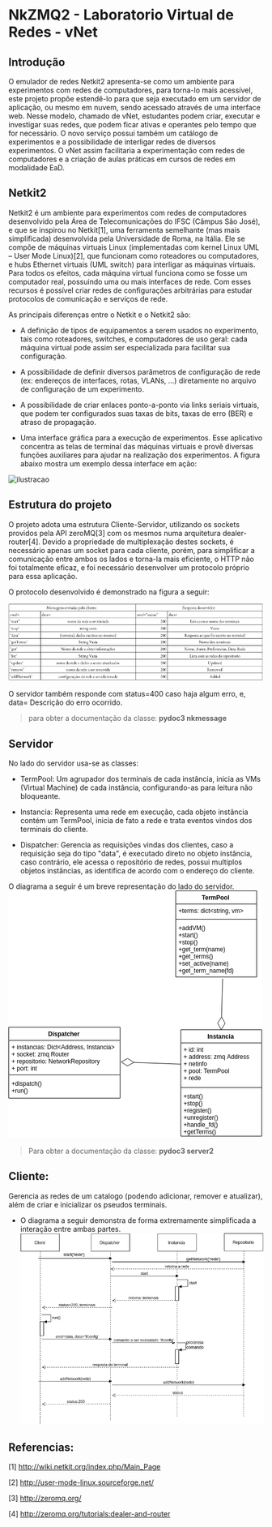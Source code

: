 # NkZMQ2 - Laboratorio Virtual de Redes - vNet 

## Introdução
  O emulador de redes Netkit2 apresenta-se como um ambiente para experimentos com redes de computadores, para torna-lo mais acessível, este projeto propõe estendê-lo para que seja executado em um servidor de aplicação, ou mesmo em nuvem, sendo acessado através de uma interface web. Nesse modelo, chamado de vNet, estudantes podem criar, executar e investigar suas redes, que podem ficar ativas e operantes pelo tempo que for necessário. O novo serviço possui também um catálogo de experimentos e a possibilidade de interligar redes de diversos experimentos. O vNet assim facilitaria a experimentação com redes de computadores e a criação de aulas práticas em cursos de redes em modalidade EaD.

## Netkit2 
  Netkit2 é um ambiente para experimentos com redes de computadores desenvolvido pela Área de Telecomunicações do IFSC (Câmpus São José), e que se inspirou no Netkit[1], uma ferramenta semelhante (mas mais simplificada) desenvolvida pela Universidade de Roma, na Itália.
  Ele se compõe de máquinas virtuais Linux (implementadas com kernel Linux UML – User Mode Linux)[2], que funcionam como roteadores ou computadores, e hubs Ethernet virtuais (UML switch) para interligar as máquinas virtuais. Para todos os efeitos, cada máquina virtual funciona como se fosse um computador real, possuindo uma ou mais interfaces de rede. Com esses recursos é possível criar redes de configurações arbitrárias para estudar protocolos de comunicação e serviços de rede.
  
As principais diferenças entre o Netkit e o Netkit2 são: 
* A definição de tipos de equipamentos a serem usados no experimento, tais como roteadores, switches, e computadores de uso geral: cada máquina virtual pode assim ser especializada para facilitar sua configuração.
  
* A possibilidade de definir diversos parâmetros de configuração de rede (ex: endereços de interfaces, rotas, VLANs, ...) diretamente no arquivo de configuração de um experimento.
  
* A possibilidade de criar enlaces ponto-a-ponto via links seriais virtuais, que podem ter configurados suas taxas de bits, taxas de erro (BER) e atraso de propagação.
  
* Uma interface gráfica para a execução de experimentos. Esse aplicativo concentra as telas de terminal das máquinas virtuais e provê diversas funções auxiliares para ajudar na realização dos experimentos. A figura abaixo mostra um exemplo dessa interface em ação:

![ilustracao](https://wiki.sj.ifsc.edu.br/wiki/images/thumb/3/31/Netkit-vlsm1.png/640px-Netkit-vlsm1.png)

## Estrutura do projeto
O projeto adota uma estrutura Cliente-Servidor, utilizando os sockets providos pela API zeroMQ[3] com os mesmos numa arquitetura dealer-router[4].
Devido a propriedade de multiplexação destes sockets, é necessário apenas um socket para cada cliente, porém, para simplificar a comunicação entre ambos os lados e torna-la mais eficiente, o HTTP não foi totalmente eficaz, e foi necessário desenvolver um protocolo próprio para essa aplicação.

O protocolo desenvolvido é demonstrado na figura a seguir:

![protocolo](protocolo.png)

O servidor também responde com status=400 caso haja algum erro, e, data= Descrição do erro ocorrido. 


> para obter a documentação da classe: **pydoc3 nkmessage**

## Servidor 
No lado do servidor usa-se as classes: 

* TermPool: Um agrupador dos terminais de cada instância, inicia as VMs (Virtual Machine) de cada instância, configurando-as para leitura não bloqueante. 

* Instancia: Representa uma rede em execução, cada objeto instância contém um TermPool, inicia de fato a rede e trata eventos vindos dos terminais do cliente.

* Dispatcher: Gerencia as requisições vindas dos clientes, caso a requisição seja do tipo "data", é executado direto no objeto instância, caso contrário, ele acessa o repositório de redes, possui multiplos objetos instâncias, as identifica de acordo com o endereço do cliente. 

O diagrama a seguir é um breve representação do lado do servidor. 
![diagrama](vNet.png)

> Para obter a documentação da classe: **pydoc3 server2**


## Cliente:
Gerencia as redes de um catalogo (podendo adicionar, remover e atualizar), além de criar e inicializar 
os pseudos terminais. 

* O diagrama a seguir demonstra de forma extremamente simplificada a interação entre ambas partes. 
![diagrama-cliente-servidor](client-server.png)

## Referencias: 
[1] http://wiki.netkit.org/index.php/Main_Page

[2] http://user-mode-linux.sourceforge.net/

[3] http://zeromq.org/

[4] http://zeromq.org/tutorials:dealer-and-router
